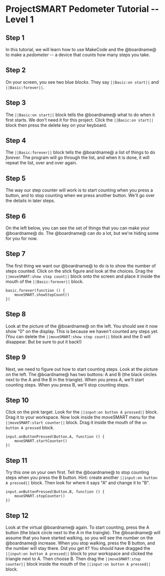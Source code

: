 # ProjectSMART Pedometer Tutorial -- Level 1

## Step 1

In this tutorial, we will learn how to use MakeCode and the @boardname@ to make a *pedometer* -- a device that counts how many steps you take.

## Step 2

On your screen, you see two blue *blocks*. They say ``||Basic:on start||`` and ``||Basic:forever||``. 

## Step 3

The ``||Basic:on start||`` block tells the @boardname@ what to do when it first starts. We don't need it for this project. Click the ``||Basic:on start||`` block then press the delete key on your keyboard.

## Step 4

The ``||Basic:forever||`` block tells the @boardname@ a list of things to do *forever*. The program will go through the list, and when it is done, it will repeat the list, over and over again.

## Step 5

The way our step counter will work is to start counting when you press a button, and to stop counting when we press another button. We'll go over the details in later steps.

## Step 6

On the left below, you can see the set of things that you can make your @boardname@ do. The @boardname@ can do a lot, but we're hiding some for you for now. 

## Step 7

The first thing we want our @boardname@ to do is to show the number of steps counted. Click on the stick figure and look at the choices. Drag the  ``||moveSMART:show step count||`` block onto the screen and place it inside the mouth of the ``||Basic:forever||`` block.

```blocks
basic.forever(function () {
    moveSMART.showStepCount()
})
```

## Step 8

Look at the picture of the @boardname@ on the left. You should see it now show "0" on the display. This is because we haven't counted any steps yet. (You can delete the ``||moveSMART:show step count||`` block and the 0 will disappear. But be sure to put it back!)

## Step 9

Next, we need to figure out how to start counting steps. Look at the picture on the left. The @boardname@ has two buttons: A and B (the black circles next to the A and the B in the triangle). When you press A, we'll start counting steps. When you press B, we'll stop counting steps.

## Step 10

Click on the pink target. Look for the ``||input:on button A pressed||`` block. Drag it to your workspace. Now look inside the moveSMART menu for the ``||moveSMART:start counter||`` block. Drag it inside the mouth of the `on button A pressed` block.


```blocks
input.onButtonPressed(Button.A, function () {
    moveSMART.startCounter()
})
```

## Step 11

Try this one on your own first. Tell the @boardname@ to stop counting steps when you press the B button. Hint: create another ``||input:on button A pressed||`` block. Then look for where it says "A" and change it to "B".

```blocks
input.onButtonPressed(Button.B, function () {
    moveSMART.stopCounter()
})
```

## Step 12
Look at the virtual @boardname@ again. To start counting, press the A button (the black circle next to the A in the traingle). The @boardname@ will assume that you have started walking, so you will see the number on the @boardname@ increase. When you stop walking, press the B button, and the number will stay there. 
Did you get it? You should have dragged the ``||input:on button A pressed||`` block to your workspace and clicked the triangle next to A. Then choose B. Then drag the ``||moveSMART:stop counter||`` block inside the mouth of the ``||input:on button A pressed||`` block.

